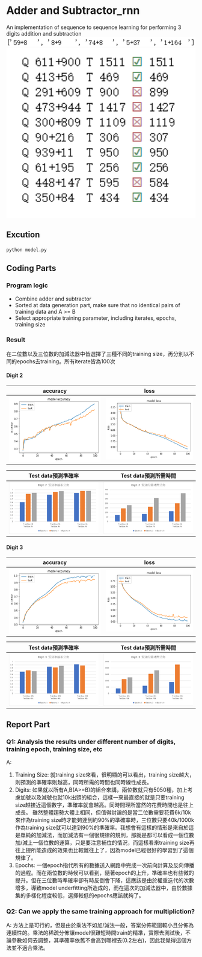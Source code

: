 # Adder and Subtractor_rnn
An implementation of sequence to sequence learning for performing 3 digits addition and subtraction
![](img/image_preview.png)
![](img/log.png)
## Excution
`python model.py`
## Coding Parts
### Program logic
* Combine adder and subtractor
* Sorted at data generation part, make sure that no identical pairs of training data and A >= B
* Select appropriate training parameter, including iterates, epochs, training size

### Result
在二位數以及三位數的加減法器中皆選擇了三種不同的training size，再分別以不同的epochs去training。所有iterate皆為100次

#### Digit 2
| accuracy | loss |
| ---- | ---- |
| ![](img/digit2_acc.png) | ![](img/digit2_loss.png) |

| Test data預測準確率 | Test data預測所需時間 |
| ---- | ---- |
| ![](img/digit2_msg.png) | ![](img/digit2_time.png) | 
#### Digit 3
| accuracy | loss |
| ---- | ---- |
| ![](img/digit3_acc.png) | ![](img/digit3_loss.png) |

| Test data預測準確率 | Test data預測所需時間 |
| ---- | ---- |
| ![](img/digit3_msg.png) | ![](img/digit3_time.png) |


## Report Part
### Q1: Analysis the results under different number of digits, training epoch, training size, etc
A:
1. Training Size:
就training size來看，很明顯的可以看出，training size越大，則預測的準確率則越高，同時所需的時間也同時線性成長。
2. Digits:
如果就以所有A,B(A>=B)的組合來講，兩位數就只有5050種，加上考慮加號以及減號也就10k出頭的組合，這樣一來最直接的就是只要training size越接近這個數字，準確率就會越高。同時間理所當然的花費時間也是往上成長。
雖然整體趨勢大體上相同，但值得討論的是當二位數需要花費6k/10k來作為training size時才能夠達到約90%的準確率時，三位數只要40k/1000k 作為training size就可以達到90%的準確率。我想會有這樣的情形是來自於這是單純的加減法，而加減法有一個很規律的規則，那就是都可以看成一個位數加/減上一個位數的運算，只是要注意補位的情況，而這樣看來training size再往上提所能造成的效果也比較難往上了，因為model已經很好的學習到了這個規律了。
3. Epochs:
一個epoch指代所有的數據送入網路中完成一次前向計算及反向傳播的過程。而在兩位數的時候可以看到，隨著epoch的上升，準確率也有些微的提升。但在三位數時準確率卻有時反倒會下降，這應該是由於權重迭代的次數增多，導致model underfitting所造成的，而在這次的加減法器中，由於數據集的多樣化程度較低，選擇較低的epochs應該就夠了。

###  Q2: Can we apply the same training approach for multipliction?
A: 方法上是可行的，但是由於乘法不如加/減法一般，答案分佈範圍較小且分佈為連續性的。乘法的稀疏分佈讓model很難短時間train的精準，實際去測試後，不論參數如何去調整，其準確率依舊不會高到哪裡去(0.2左右)，因此我覺得這個方法並不適合乘法。